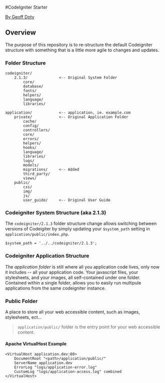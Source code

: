 #CodeIgniter Starter

[By Geoff Doty](https://github.com/n2geoff)


## Overview

The purpose of this repository is to re-structure the default Codeigniter structure with something that is a little more agile to changes and updates.

### Folder Structure

	codeigniter/
		2.1.3/				<-- Original System Folder
			core/
    		database/
    		fonts/
    		helpers/
			language/
			libraries/

	application/			<-- application, ie. example.com
		private/			<-- Original Application Folder
			cache/
			config/
			controllers/
			core/
			errors/
			helpers/
			hooks/
			language/
			libraries/
			logs/
			models/
			migrations/ 	<-- Added 
			third_party/
			views/
		public/
			css/
			img/
			js/
			user_guide/		<-- Original User Guide
			


### Codeigniter System Structure (aka 2.1.3)

The `codeigniter/2.1.3` folder structure change allows switching between versions of Codeigiter by simply updating your `$system_path` setting in `application/public/index.php`.  

    $system_path = '../../codeigniter/2.1.3';


### Codeigniter Application Structure

The _application folder_ is still where all you application code lives, only now it includes -- all your application code.  Your javascript files, your stylesheets, and your images, all self-contained under one folder.  Contained within a single folder, allows you to easily run multipule applications from the same codeigniter instance.


### Public Folder

A place to store all your web accessible content, such as images, stylesheets, ect... 

>`application/public/` folder is the entry point for your web accessible content.

#### Apache VirtualHost Example

    <VirtualHost application.dev:80>
        DocumentRoot "<path>/application/public/"
        ServerName application.dev
        ErrorLog "logs/application-error.log"
        CustomLog "logs/application-access.log" combined
    </VirtualHost>






